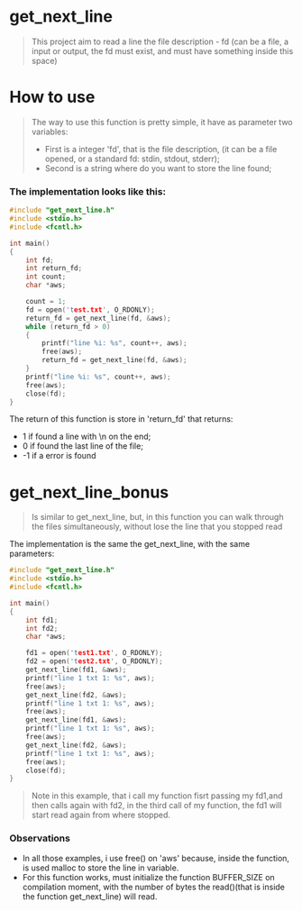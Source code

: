 # get_next_line
>This project aim to read a line the file description - fd (can be a file, a input or output, the fd must exist, and must have something inside this space)  

# How to use
>The way to use this function is pretty simple, it have as parameter two variables:
>* First is a integer 'fd', that is the file description, (it can be a file opened, or a standard fd: stdin, stdout, stderr);
>* Second is a string where do you want to store the line found;<br />

### The implementation looks like this:

```c
#include "get_next_line.h"
#include <stdio.h>
#include <fcntl.h>

int main()
{
	int fd;
	int return_fd;
	int count;
	char *aws;

	count = 1;
	fd = open('test.txt', O_RDONLY);
	return_fd = get_next_line(fd, &aws);
	while (return_fd > 0)
	{
		printf("line %i: %s", count++, aws);
		free(aws);
		return_fd = get_next_line(fd, &aws);
	}
	printf("line %i: %s", count++, aws);
	free(aws);
	close(fd);
}
```

The return of this function is store in 'return_fd' that returns:
* 1 if found a line with \n on the end;
* 0 if found the last line of the file;
* -1 if a error is found

# get_next_line_bonus
>Is similar to get_next_line, but, in this function you can walk through the files
simultaneously, without lose the line that you stopped read

The implementation is the same the get_next_line, with the same parameters:
```c
#include "get_next_line.h"
#include <stdio.h>
#include <fcntl.h>

int main()
{
	int fd1;
	int fd2;
	char *aws;

	fd1 = open('test1.txt', O_RDONLY);
	fd2 = open('test2.txt', O_RDONLY);
	get_next_line(fd1, &aws);
	printf("line 1 txt 1: %s", aws);
	free(aws);
	get_next_line(fd2, &aws);
	printf("line 1 txt 1: %s", aws);
	free(aws);
	get_next_line(fd1, &aws);
	printf("line 1 txt 1: %s", aws);
	free(aws);
	get_next_line(fd2, &aws);
	printf("line 1 txt 1: %s", aws);
	free(aws);
	close(fd);
}
```
>Note in this example, that i call my function fisrt passing my fd1,and then calls again with fd2, in the third call of my function, the fd1 will start read again from where stopped.

### Observations
* In all those examples, i use free() on 'aws' because, inside the function, is used malloc to store the line in variable.
* For this function works, must initialize the function BUFFER_SIZE on compilation moment, with the number of bytes the read()(that is inside the function get_next_line) will read.
